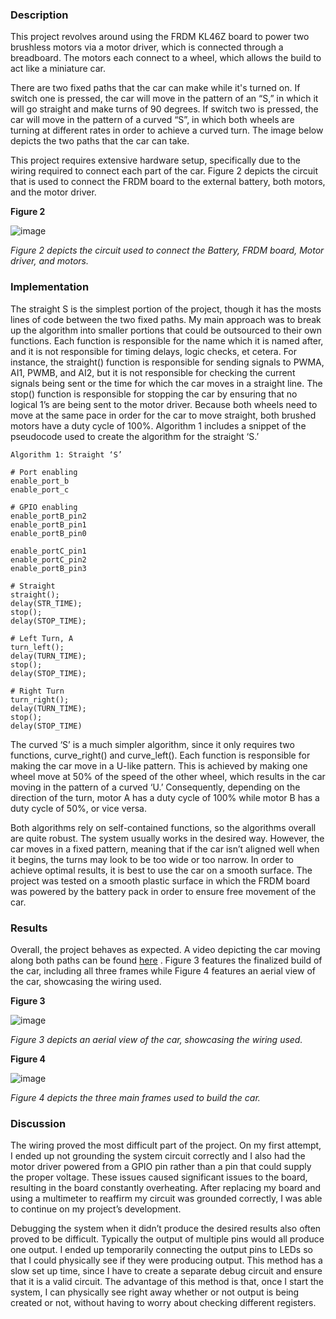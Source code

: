 ### Description

This project revolves around using the FRDM KL46Z board to power two brushless motors via a motor driver, which is connected through a breadboard. The motors each connect to a wheel, which allows the build to act like a miniature car. 

There are two fixed paths that the car can make while it's turned on. If switch one is pressed, the car will move in the pattern of an “S,” in which it will go straight and make turns of 90 degrees. If switch two is pressed, the car will move in the pattern of a curved “S”, in which both wheels are turning at different rates in order to achieve a curved turn. The image below depicts the two paths that the car can take.

This project requires extensive hardware setup, specifically due to the wiring required to connect each part of the car. Figure 2 depicts the circuit that is used to connect the FRDM board to the external battery, both motors, and the motor driver. 

**Figure 2**

![image](https://drive.google.com/uc?export=view&id=1TNC_b-tpvpq20EUevdiAgnontBXzLkFp)


*Figure 2 depicts the circuit used to connect the Battery, FRDM board, Motor driver, and motors.*

### Implementation

The straight S is the simplest portion of the project, though it has the mosts lines of code between the two  fixed paths. My main approach was to break up the algorithm into smaller portions that could be outsourced to their own functions. Each function is responsible for the name which it is named after, and it is not responsible for timing delays, logic checks, et cetera. For instance, the straight() function is responsible for sending signals to PWMA, AI1, PWMB, and AI2, but it is not responsible for checking the current signals being sent or the time for which the car moves in a straight line. The stop() function is responsible for stopping the car by ensuring that no logical 1’s are being sent to the motor driver. Because both wheels need to move at the same pace in order for the car to move straight, both brushed motors have a duty cycle of 100%. Algorithm 1 includes a snippet of the pseudocode used to create the algorithm for the straight ‘S.’ 


```
Algorithm 1: Straight ‘S’

# Port enabling
enable_port_b
enable_port_c

# GPIO enabling
enable_portB_pin2
enable_portB_pin1
enable_portB_pin0

enable_portC_pin1
enable_portC_pin2
enable_portB_pin3

# Straight
straight();
delay(STR_TIME);
stop();
delay(STOP_TIME);

# Left Turn, A
turn_left();
delay(TURN_TIME);
stop();
delay(STOP_TIME);

# Right Turn
turn_right();
delay(TURN_TIME);
stop();
delay(STOP_TIME)
```


The curved ‘S’ is a much simpler algorithm, since it only requires two functions, curve_right() and curve_left(). Each function is responsible for making the car move in a U-like pattern. This is achieved by making one wheel move at 50% of the speed of the other wheel, which results in the car moving in the pattern of a curved ‘U.’ Consequently, depending on the direction of the turn, motor A has a duty cycle of 100% while motor B has a duty cycle of 50%, or vice versa.

Both algorithms rely on self-contained functions, so the algorithms overall are quite robust. The system usually works in the desired way. However, the car moves in a fixed pattern, meaning that if the car isn’t aligned well when it begins, the turns may look to be too wide or too narrow. In order to achieve optimal results, it is best to use the car on a smooth surface. The project was tested on a smooth plastic surface in which the FRDM board was powered by the battery pack in order to ensure free movement of the car.

### Results

Overall, the project behaves as expected. A video depicting the car moving along both paths can be found [here](https://youtu.be/j1Yx_2fLncw?si=mf8ocq7hosrxdl_a) . Figure 3 features the finalized build of the car, including all three frames while Figure 4 features an aerial view of the car, showcasing the wiring used.

**Figure 3**

![image](https://drive.google.com/uc?export=view&id=1X85o4Vub35gmuqqr5fLEFpqr5NO-gopn)

*Figure 3 depicts an aerial view of the car, showcasing the wiring used.*

**Figure 4**

![image](https://drive.google.com/uc?export=view&id=1XBr6RJg3fPQ01vB9-d6iqnAdw3EQ735x)

*Figure 4 depicts the three main frames used to build the car.*


### Discussion

The wiring proved the most difficult part of the project. On my first attempt, I ended up not grounding the system circuit correctly and I also had the motor driver powered from a GPIO pin rather than a pin that could supply the proper voltage. These issues caused significant issues to the board, resulting in the board constantly overheating. After replacing my board and using a multimeter to reaffirm my circuit was grounded correctly, I was able to continue on my project’s development.

Debugging the system when it didn’t produce the desired results also often proved to be difficult. Typically the output of multiple pins would all produce one output. I ended up temporarily connecting the output pins to LEDs so that I could physically see if they were producing output. This method has a slow set up time, since I have to create a separate debug circuit and ensure that it is a valid circuit. The advantage of this method is that, once I start the system, I can physically see right away whether or not output is being created or not, without having to worry about checking different registers. 



